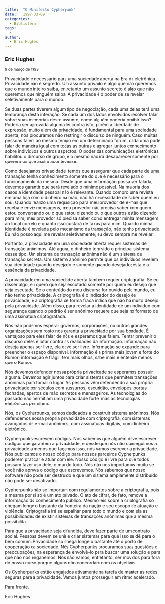 ```yaml
---
title:  "O Manifesto Cypherpunk"
date:   1997-03-09
categories:
  - Biblioteca 
tags:
  -
author:
  - Eric Hughes
---
```


### Eric Hughes  
<small>9 de março de 1993</small>


Privacidade é necessário para uma sociedade aberta na Era da eletrônica. Privacidade não é segredo. Um assunto privado é algo que não queremos que o mundo inteiro saiba, entretanto um assunto secreto é algo que não queremos que ninguém  saiba. A privacidade é o poder de se revelar seletivamente para o mundo.

Se duas partes tiverem algum tipo de negociação, cada uma delas terá uma lembrança desta interação. Se cada um dos lados envolvidos resolver falar sobre suas memórias deste assunto, como alguém poderia proibir isso? Poderia ser aprovada alguma lei contra isto, porém a liberdade de expressão, muito além da privacidade, é fundamental para uma sociedade aberta; nós procuramos não restringir o discurso de ninguém. Caso muitas pessoas falem ao mesmo tempo em um determinado fórum, cada uma pode falar de maneira igual com todas as outras e agregar juntos conhecimento sobre indivíduos e outros aspectos. O poder das comunicações eletrônicas habilitou o discurso de grupo, e o mesmo não irá desaparecer somente por querermos que assim acontecesse.

Como desejamos privacidade, temos que assegurar que cada parte de uma transação tenha conhecimento somente do que é necessário para o funcionamento da mesma. Desde que uma informação possa ser falada, devemos garantir que será revelado o mínimo possível. Na maioria dos casos a identidade pessoal não é relevante. Quando compro uma revista em uma loja com o dinheiro na mão, não há necessidade de saber quem eu sou. Quando realizo uma requisição para meu provedor de e-mail que receba e envie mensagens, meu provedor não precisa saber com quem estou conversando ou o que estou dizendo ou o que outros estão dizendo para mim; meu provedor só precisa saber como entregar minha mensagem ao local correto e quanto isso custará de taxas para mim. Quando minha identidade é revelada pelo mecanismo da transação, não tenho privacidade. Eu não posso aqui me revelar seletivamente; eu devo sempre me revelar.

Portanto, a privacidade em uma sociedade aberta requer sistemas de transação anônimos. Até agora, o dinheiro tem sido o principal sistema desse tipo. Um sistema de transação anônima não é um sistema de transação secreta. Um sistema anônimo permite que os indivíduos revelem sua identidade quando desejado e somente quando desejado; esta é a essência da privacidade.

A privacidade em uma sociedade aberta também requer criptografia. Se eu disser algo, eu quero que seja escutado somente por quem eu desejo que seja escutado. Se o conteúdo do meu discurso for ouvido pelo mundo, eu não tenho privacidade. A criptografia é o indicador do desejo de privacidade, e a criptografia de forma fraca indica que não há muito desejo pela privacidade. Além disso, para revelar a identidade de um indivíduo com segurança quando o padrão é ser anônimo requere que seja no formato de uma assinatura criptografada.

Nós não podemos esperar governos, corporações, ou outras grandes organizações sem rosto nos garanta a privacidade por sua bondade. É vantajoso para eles falar de nós e esperamos que falem. Tentar prevenir o discurso deles é lutar contra as realidades da informação. Informação não deseja apenas ser livre, ela deve ser livre. Informação se expande para preencher o espaço disponível. Informação é a prima mais jovem e forte do Rumor; informação é frágil, tem mais olhos, sabe mais e entende menos que o Rumor.

Nós devemos defender nossa própria privacidade se esperamos possuir alguma. Devemos agir juntos para criar sistemas que permitem transações anônimas para tomar o lugar. As pessoas vêm defendendo a sua própria privacidade por séculos com sussurros, escuridão, envelopes, portas fechadas, apertos de mão secretos e mensageiros. As tecnologias do passado não permitiam uma privacidade forte, mas as tecnologias eletrônicas permitem.

Nós, os Cypherpunks, somos dedicados a construir sistema anônimos. Nós defendemos nossa própria privacidade com criptografia, com sistemas avançados de e-mail anônimos, com assinaturas digitais, com dinheiro eletrônico.

Cypherpunks escrevem códigos. Nós sabemos que alguém deve escrever códigos que garantem a privacidade, e desde que nós não conseguimos a privacidade a menos que façamos isso, nós vamos escrever a privacidade. Nós publicamos o nosso código para nossos parceiros Cypherpunks poderem praticar e atuar com ele. Nosso código é livre para que todos possam fazer uso dele, o mundo todo. Nós não nos importamos muito se você não aprova o código que escrevemos. Nós sabemos que nosso software não pode ser destruído e que um sistema amplamente distribuído não pode ser desativado.

Cypherpunks não se importam com regulamentos sobre a criptografia, pois a mesma por si só é um ato privado. O ato de cifrar, de fato, remove a informação do conhecimento público. Mesmo leis sobre a criptografia só chegam longe o bastante da fronteira da nação e seu escopo de atuação e violência. Criptografia irá se espalhar para todo o mundo e com ela as possibilidades de existir sistemas de transações anônimas que a mesma possibilita.

Para que a privacidade seja difundida, deve fazer parte de um contrato social. Pessoas devem se unir e criar sistemas para que isso se dê para o bem comum. Privacidade só chega longe o bastante até o ponto de cooperação da sociedade. Nós Cypherpunks procuramos suas questões e preocupações, na esperança de envolvê-lo para buscar uma solução e para que não nos enganemos. Nós não vamos, entretanto, ser movidos para fora do nosso curso porque alguns não concordam com os objetivos.

Os Cypherpunks estão engajados ativamente na tarefa de manter as redes seguras para a privacidade. Vamos juntos prosseguir em ritmo acelerado.

Para frente.

Eric Hughes
